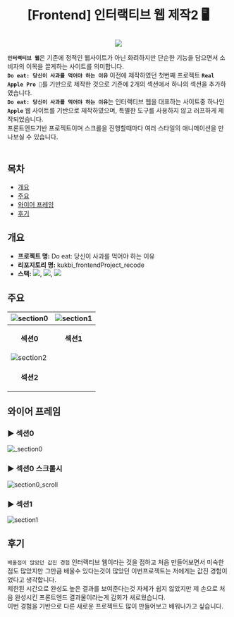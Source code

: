 <br><br>

<!-- 제목 -->
# <p align="center">[Frontend] 인터랙티브 웹 제작2 🖥️</p>

<!-- version -->
<p align="center">
<img src="https://img.shields.io/badge/Version-v.1.0.0-important"></p>


<!-- 내용 -->
<b>`인터랙티브 웹`</b>은 기존에 정적인 웹사이트가 아닌 화려하지만 단순한 기능을 담으면서 소비자의 이목을 끌게하는 사이트를 의미합니다.<br>
<b>`Do eat: 당신이 사과를 먹어야 하는 이유`</b> 이전에 제작하였던 첫번째 프로젝트 <b>`Real Apple Pro 🍎`</b>를 기반으로 제작한 것으로 기존에 2개의 섹션에서 하나의 섹션을 추가하였습니다.<br>
<b>`Do eat: 당신이 사과를 먹어야 하는 이유`</b>는 인터랙티브 웹을 대표하는 사이트중 하나인 <b>`Apple`</b> 웹 사이트를 기반으로 제작하였으며, 특별한 도구를 사용하지 않고 러프하게 제작되었습니다.<br>
프론트엔드기반 프로젝트이며 스크롤을 진행할때마다 여러 스타일의 애니메이션을 만나보실 수 있습니다.<br><br>

<!-- 목차 -->
## 목차
- [개요](#개요)
- [주요](#주요)
- [와이어 프레임](#와이어-프레임)
- [후기](#후기)

## 개요
- <b>프로젝트 명:</b> Do eat: 당신이 사과를 먹어야 하는 이유
- <b>리포지토리 명:</b> kukbi_frontendProject_recode
- <b>스택:</b> <img src="https://img.shields.io/badge/JavaScript-_?style=flat-square&logo=javascript&logoColor=black&color=%23F7DF1E">, <img src="https://img.shields.io/badge/HTML-_?style=flat-square&logo=html5&logoColor=white&color=%23E34F26">, <img src="https://img.shields.io/badge/CSS-_?style=flat-square&logo=css3&logoColor=white&color=%231572B6"> 

## 주요
|![section0](https://github.com/psh0121/kukbi_frontendProject_recode/assets/65241463/f70b8661-3e64-4a57-b018-fe1d512ef79f)|![section1](https://github.com/psh0121/kukbi_frontendProject_recode/assets/65241463/c21dd487-4aa6-4eba-ba91-29ba1d7d5ac8)|
|---|---|
|<p align="center"><b>섹션0</b></p>|<p align="center"><b>섹션1</b></p>|
|![section2](https://github.com/psh0121/kukbi_frontendProject_recode/assets/65241463/11064173-fe54-4254-9340-6f0480685f86)||
|<p align="center"><b>섹션2</b></p>||

## 와이어 프레임
<!-- wire frame -->
### ► 섹션0
![_section0](https://github.com/psh0121/kukbi_frontendProject_guide/assets/65241463/b87f67aa-7e4f-4bcb-9b74-90d65e9a9b94)

### ► 섹션0 스크롤시
![section0_scroll](https://github.com/psh0121/kukbi_frontendProject_guide/assets/65241463/65b1c779-3fd5-4474-97a7-90d9916e4ad1)

### ► 섹션1
![section1](https://github.com/psh0121/kukbi_frontendProject_guide/assets/65241463/55f8c2d1-917a-49af-978d-6b347d736147)

## 후기
<!-- 후기 -->
`배울점이 많았던 값진 경험` 인터랙티브 웹이라는 것을 접하고 처음 만들어보면서 미숙한 점도 많았지만 그만큼 배울수 있다는것이 많았던 이번프로젝트는 저에게는 값진 경험이었다고 생각합니다.<br>
제한된 시간으로 완성도 높은 결과를 보여준다는것 자체가 쉽지 않았지만 제 손으로 처음 완성시킨 프론트엔드 결과물이라는게 감회가 새로웠습니다.<br>
이번 경험을 기반으로 다른 새로운 프로젝트도 많이 만들어보고 배워나가고 싶습니다.